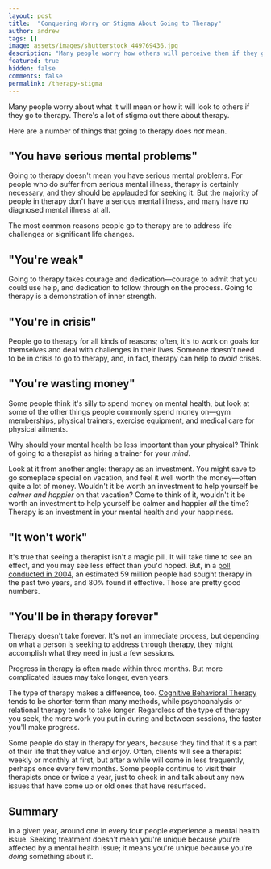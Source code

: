 ```yaml
---
layout: post
title:  "Conquering Worry or Stigma About Going to Therapy"
author: andrew
tags: []
image: assets/images/shutterstock_449769436.jpg
description: "Many people worry how others will perceive them if they go to therapy. Here are a number of things that going to therapy doesn't mean."
featured: true
hidden: false
comments: false
permalink: /therapy-stigma
---
```


Many people worry about what it will mean or how it will look to others if they go to therapy. There's a lot of stigma out there about therapy.

Here are a number of things that going to therapy does _not_ mean.

## "You have serious mental problems"
Going to therapy doesn't mean you have serious mental problems. For people who do suffer from serious mental illness, therapy is certainly necessary, and they should be applauded for seeking it. But the majority of people in therapy don't have a serious mental illness, and many have no diagnosed mental illness at all.

The most common reasons people go to therapy are to address life challenges or significant life changes.

## "You're weak"
Going to therapy takes courage and dedication—courage to admit that you could use help, and dedication to follow through on the process. Going to therapy is a demonstration of inner strength.

## "You're in crisis"
People go to therapy for all kinds of reasons; often, it's to work on goals for themselves and deal with challenges in their lives. Someone doesn't need to be in crisis to go to therapy, and, in fact, therapy can help to _avoid_ crises.

## "You're wasting money"
Some people think it's silly to spend money on mental health, but look at some of the other things people commonly spend money on—gym memberships, physical trainers, exercise equipment, and medical care for physical ailments.

Why should your mental health be less important than your physical? Think of going to a therapist as hiring a trainer for your _mind_.

Look at it from another angle: therapy as an investment. You might save to go someplace special on vacation, and feel it well worth the money—often quite a lot of money. Wouldn't it be worth an investment to help yourself be _calmer and happier_ on that vacation? Come to think of it, wouldn't it be worth an investment to help yourself be calmer and happier _all_ the time? Therapy is an investment in your mental health and your happiness.

## "It won't work"
It's true that seeing a therapist isn't a magic pill. It will take time to see an effect, and you may see less effect than you'd hoped. But, in a [poll conducted in 2004](http://www.apa.org/monitor/julaug04/survey.aspx), an estimated 59 million people had sought therapy in the past two years, and 80% found it effective. Those are pretty good numbers.

## "You'll be in therapy forever"
Therapy doesn't take forever. It's not an immediate process, but depending on what a person is seeking to address through therapy, they might accomplish what they need in just a few sessions.

Progress in therapy is often made within three months. But more complicated issues may take longer, even years.

The type of therapy makes a difference, too. [Cognitive Behavioral Therapy]((https://blog.uplift.app/what-is-cognitive-behavioral-therapy)) tends to be shorter-term than many methods, while psychoanalysis or relational therapy tends to take longer. Regardless of the type of therapy you seek, the more work you put in during and between sessions, the faster you'll make progress.

Some people do stay in therapy for years, because they find that it's a part of their life that they value and enjoy. Often, clients will see a therapist weekly or monthly at first, but after a while will come in less frequently, perhaps once every few months. Some people continue to visit their therapists once or twice a year, just to check in and talk about any new issues that have come up or old ones that have resurfaced.

## Summary
In a given year, around one in every four people experience a mental health issue. Seeking treatment doesn't mean you're unique because you're affected by a mental health issue; it means you're unique because you're _doing_ something about it.
